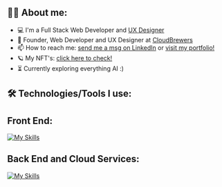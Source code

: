 

## 👩‍💻  About me:

- 💻 I'm a Full Stack Web Developer and <a href="https://www.behance.net/carolbonk">UX Designer</a>
- 🚀 Founder, Web Developer and UX Designer at <a href="https://www.cloudbrewers.com/">CloudBrewers</a>
- 📫 How to reach me: <a href="https://www.linkedin.com/in/carolaine-bonk/">send me a msg on LinkedIn</a> or <a href="https://www.carolbonk.com/">visit my portfolio!</a>
- 🪐 My NFT's: <a href="https://www.opensea.io/bonkerxz">click here to check!</a>
- ⏳ Currently exploring everything AI :)


## 🛠️ Technologies/Tools I use:

## Front End: 
[![My Skills](https://skillicons.dev/icons?i=figma,html,css,sass,bootstrap,nextjs,threejs,vscode,js,react,dart,flutter,webflow,wordpress)](https://skillicons.dev)


## Back End and Cloud Services: 
[![My Skills](https://skillicons.dev/icons?i=npm,babel,nodejs,nestjs,express,mysql,mongodb,postman,jest,heroku,netlify,vercel)](https://skillicons.dev)
